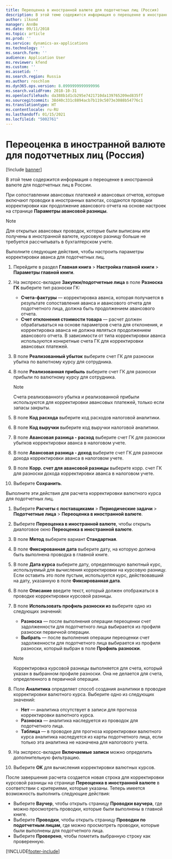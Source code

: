 ```yaml
---
title: Переоценка в иностранной валюте для подотчетных лиц (Россия)
description: В этой теме содержится информация о переоценке в иностранной валюте для подотчетных лиц в России.
author: ilkond
manager: AnnBe
ms.date: 09/11/2018
ms.topic: article
ms.prod: ''
ms.service: dynamics-ax-applications
ms.technology: ''
ms.search.form: ''
audience: Application User
ms.reviewer: kfend
ms.custom: ''
ms.assetid: ''
ms.search.region: Russia
ms.author: roschlom
ms.dyn365.ops.version: 8.0999999999999996
ms.search.validFrom: 2018-10-31
ms.openlocfilehash: da388b1d1cb295e7421710da139765209ed835ff
ms.sourcegitcommit: 38d40c331c8894acb7b119c5073e3088b54776c1
ms.translationtype: HT
ms.contentlocale: ru-RU
ms.lasthandoff: 01/15/2021
ms.locfileid: "5002761"
---
```

# <a name="revaluate-foreign-currency-for-advance-holders-russia"></a>Переоценка в иностранной валюте для подотчетных лиц (Россия)

[!include [banner](../includes/banner.md)]

В этой теме содержится информация о переоценке в иностранной валюте для подотчетных лиц в России.

При сопоставлении авансовых платежей и авансовых отчетов, которые включают проводки в иностранных валютах, создаются проводки корректировки как продолжение авансового отчета на основе настроек на странице **Параметры авансовой разницы**.

> [!NOTE]
> Для открытых авансовых проводок, которые были выписаны или получены в иностранной валюте, курсовую разницу больше не требуется рассчитывать в бухгалтерском учете.

Выполните следующие действия, чтобы настроить параметры корректировки аванса для подотчетных лиц.

1. Перейдите в раздел **Главная книга** \> **Настройка главной книги** \> **Параметры главной книги**.
2. На экспресс-вкладке **Закупки/подотчетные лица** в поле **Разноска ГК** выберите тип разноски ГК:

    - **Счета-фактуры** — корректировка аванса, которая получается в результате сопоставления аванса и авансового отчета для подотчетного лица, должна быть продолжением авансового отчета.
    - **Счет отклонения стоимости товара** — расчет должен обрабатываться на основе параметров счета для отклонения, и корректировка аванса не должна являться продолжением авансового отчета. В зависимости от типа корректировки аванса используются конкретные счета ГК для корректировки авансовых платежей.

4. В поле **Реализованный убыток** выберите счет ГК для разноски убытка по валютному курсу для сотрудника.
5. В поле **Реализованная прибыль** выберите счет ГК для разноски прибыли по валютному курсу для сотрудника.

    > [!NOTE]
    > Счета реализованного убытка и реализованной прибыли используются для корректировки авансовых платежей, только если запасы закрыты.

6. В поле **Код расхода** выберите код расходов налоговой аналитики.
7. В поле **Код выручки** выберите код выручки налоговой аналитики.
8. В поле **Авансовая разница - расход** выберите счет ГК для разноски убытков корректировки аванса в налоговом учете.
9. В поле **Авансовая разница - доход** выберите счет ГК для разноски дохода корректировки аванса в налоговом учете.
10. В поле **Корр. счет для авансовой разницы** выберите корр. счет ГК для разноски дохода корректировки аванса в налоговом учете.
11. Выберите **Сохранить**.

Выполните эти действия для расчета корректировки валютного курса для подотчетных лиц.

1. Выберите **Расчеты с поставщиками** \> **Периодические задачи** \> **Подотчетные лица** \> **Переоценка в иностранной валюте**.
2. Выберите **Переоценка в иностранной валюте**, чтобы открыть диалоговое окно **Переоценка в иностранной валюте**.
3. В поле **Метод** выберите вариант **Стандартная**.
4. В поле **Фиксированная дата** выберите дату, на которую должна быть выполнена проводка в главной книге.
5. В поле **Дата курса** выберите дату, определяющую валютный курс, используемый для вычисления корректировки на курсовую разницу. Если оставить это поле пустым, используется курс, действовавший на дату, указанную в поле **Фиксированная дата**.
6. В поле **Описание** введите текст, который должен отображаться в проводке корректировки курсовой разницы.
7. В поле **Использовать профиль разноски из** выберите одно из следующих значений:

    - **Разноска** — после выполнения операции переоценки счет задолженности для подотчетного лица выбирается из профиля разноски первичной операции.
    - **Выбрать** — после выполнения операции переоценки счет задолженности для подотчетного лица выбирается из профиля разноски, который выбран в поле **Профиль разноски**.

    > [!NOTE]
    > Корректировка курсовой разницы выполняется для счета, который указан в выбранном профиле разноски. Она не делается для счета, определенного в первичной операции.

8. Поле **Аналитика** определяет способ создания аналитики в проводке корректировки валютного курса. Выберите одно из следующих значений:

    - **Нет** — аналитика отсутствует в записи для прогноза корректировки валютного курса.
    - **Разноска** — аналитика наследуется из проводок для подотчетного лица.
    - **Таблица** — в проводке для прогноза корректировки валютного курса аналитика наследуется из карты подотчетного лица, если только эта аналитика не назначена для налогового учета.

9. На экспресс-вкладке **Включаемые записи** можно определить дополнительную фильтрацию.
10. Выберите **OK** для вычисления корректировки валютных курсов.

После завершения расчета создается новая строка для корректировки курсовой разницы на странице **Переоценка в иностранной валюте** в соответствии с критериями, которые указаны. Теперь имеется возможность выполнить следующие действия:

- Выберите **Ваучер**, чтобы открыть страницу **Проводки ваучера**, где можно просмотреть проводки, которые были выполнены в главной книге.
- Выберите **Проводки**, чтобы открыть страницу **Проводки по подотчетным лицам**, где можно просмотреть проводки, которые были выполнены для подотчетного лица.
- Выберите **Проверено**, чтобы пометить выбранную строку как проверенную.


[!INCLUDE[footer-include](../../includes/footer-banner.md)]